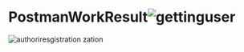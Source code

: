 # PostmanWorkResult![gettinguser](https://github.com/so1yana/PostmanWorkResult/assets/135699341/285e7abe-025b-4294-95f5-f25cc4cbc8cb)
![authori![resgistration](https://github.com/so1yana/PostmanWorkResult/assets/135699341/404c4191-def4-4b47-881d-69966cc2822a)
zation](https://github.com/so1yana/PostmanWorkResult/assets/135699341/37a90b1e-2549-4b25-9522-0317742c3a45)
